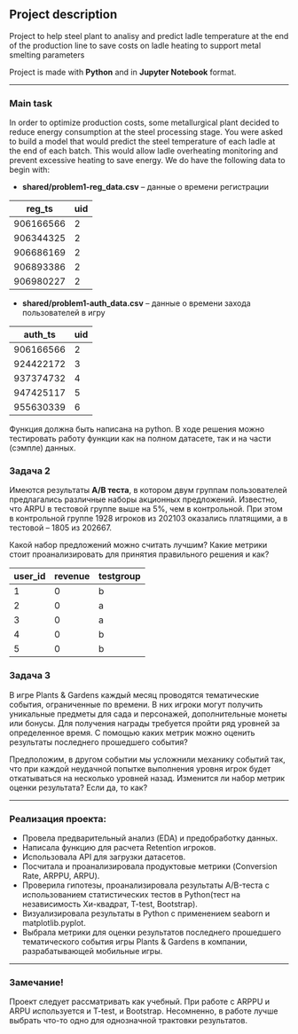 ## **Project description**

Project to help steel plant to analisy and predict ladle temperature at the end of the production line to save costs on ladle heating to support metal smelting parameters

Project is made with **Python** and in **Jupyter Notebook** format.

<hr>

### **Main task**

In order to optimize production costs, some metallurgical plant  decided to reduce energy consumption at the steel processing stage.
You were asked to build a model that would predict the steel temperature of each ladle at the end of each batch. This would allow ladle overheating monitoring and prevent excessive heating to save energy.
We do have the following data to begin with:

* **shared/problem1-reg_data.csv** – данные о времени регистрации

| reg_ts    |uid| 
|-----------|---|
| 906166566 | 2 | 
| 906344325 | 2 | 
| 906686169 | 2 | 
| 906893386 | 2 | 
| 906980227 | 2 | 

* **shared/problem1-auth_data.csv** – данные о времени захода пользователей в игру

| auth_ts   |uid| 
|-----------|---|
| 906166566 | 2 | 
| 924422172 | 3 | 
| 937374732 | 4 | 
| 947425117 | 5 | 
| 955630339 | 6 | 

Функция должна быть написана на python. В ходе решения можно тестировать работу функции как на полном датасете, 
так и на части (сэмпле) данных.

### **Задача 2**

Имеются результаты **A/B теста**, в котором двум группам пользователей предлагались различные наборы акционных предложений. Известно, что ARPU в тестовой группе выше на 5%, чем в контрольной. При этом в контрольной группе 1928 игроков из 202103 оказались платящими, а в тестовой – 1805 из 202667.

Какой набор предложений можно считать лучшим? Какие метрики стоит проанализировать для принятия правильного решения и как?

| user_id |revenue|testgroup| 
|---------|-------|---------|
| 1       | 0     |b        |
| 2       | 0     |a        |
| 3       | 0     |a        |
| 4       | 0     |b        |
| 5       | 0     |b        |

### **Задача 3**

В игре Plants & Gardens каждый месяц проводятся тематические события, ограниченные по времени. В них игроки могут получить уникальные предметы для сада и персонажей, дополнительные монеты или бонусы. Для получения награды требуется пройти ряд уровней за определенное время. С помощью каких метрик можно оценить результаты последнего прошедшего события?

Предположим, в другом событии мы усложнили механику событий так, что при каждой неудачной попытке выполнения уровня игрок будет откатываться на несколько уровней назад. Изменится ли набор метрик оценки результата? Если да, то как?

<hr>

### **Реализация проекта:**
* Провела предварительный анализ (EDA) и предобработку данных. 
* Написала функцию для расчета Retention игроков.
* Использовала API для загрузки датасетов.
* Посчитала и проанализировала продуктовые метрики (Conversion Rate, ARPPU, ARPU).
* Проверила гипотезы, проанализировала результаты А/B-теста с использованием статистических тестов в Python(тест на независимость Хи-квадрат, T-test, Bootstrap).
* Визуализировала результаты в Python с применением seaborn и matplotlib.pyplot.
* Выбрала метрики для оценки результатов последнего прошедшего тематического события игры Plants & Gardens в компании, разрабатывающей мобильные игры.

<hr>

### **Замечание!**

Проект следует рассматривать как учебный. При работе с ARPPU и ARPU используется и T-test, и Bootstrap. Несомненно, в работе лучше выбрать что-то одно для однозначной трактовки результатов. 
